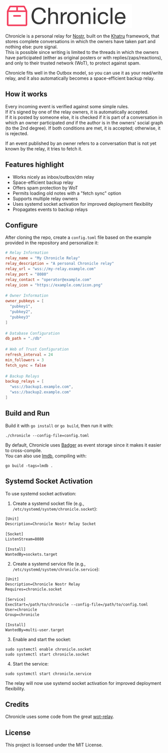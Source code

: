 ![image](logo.png)

Chronicle is a personal relay for [Nostr](https://njump.me), built on the [Khatru](https://khatru.nostr.technology) framework, that stores complete conversations in which the owners have taken part and nothing else: pure signal.  
This is possible since writing is limited to the threads in which the owners have participated (either as original posters or with replies/zaps/reactions), and only to their trusted network (WoT), to protect against spam.

Chronicle fits well in the Outbox model, so you can use it as your read/write relay, and it also automatically becomes a space-efficient backup relay.

## How it works

Every incoming event is verified against some simple rules.  
If it's signed by one of the relay owners, it is automatically accepted.  
If it is posted by someone else, it is checked if it is part of a conversation in which an owner participated *and* if the author is in the owners' social graph (to the 2nd degree). If both conditions are met, it is accepted; otherwise, it is rejected.

If an event published by an owner refers to a conversation that is not yet known by the relay, it tries to fetch it.

## Features highlight

- Works nicely as inbox/outbox/dm relay
- Space-efficient backup relay
- Offers spam protection by WoT
- Permits loading old notes with a "fetch sync" option
- Supports multiple relay owners
- Uses systemd socket activation for improved deployment flexibility
- Propagates events to backup relays

## Configure

After cloning the repo, create a `config.toml` file based on the example provided in the repository and personalize it:

```toml
# Relay Information
relay_name = "My Chronicle Relay"
relay_description = "A personal Chronicle relay"
relay_url = "wss://my-relay.example.com"
relay_port = "8080"
relay_contact = "operator@example.com"
relay_icon = "https://example.com/icon.png"

# Owner Information
owner_pubkeys = [
  "pubkey1",
  "pubkey2",
  "pubkey3"
]

# Database Configuration
db_path = "./db"

# Web of Trust Configuration
refresh_interval = 24
min_followers = 3
fetch_sync = false

# Backup Relays
backup_relays = [
  "wss://backup1.example.com",
  "wss://backup2.example.com"
]
```

## Build and Run

Build it with `go install` or `go build`, then run it with:

```
./chronicle --config-file=config.toml
```

By default, Chronicle uses [Badger](https://github.com/dgraph-io/badger) as event storage since it makes it easier to cross-compile.  
You can also use [lmdb](https://www.symas.com/lmdb), compiling with:
```
go build -tags=lmdb .
```

## Systemd Socket Activation

To use systemd socket activation:

1. Create a systemd socket file (e.g., `/etc/systemd/system/chronicle.socket`):

```
[Unit]
Description=Chronicle Nostr Relay Socket

[Socket]
ListenStream=8080

[Install]
WantedBy=sockets.target
```

2. Create a systemd service file (e.g., `/etc/systemd/system/chronicle.service`):

```
[Unit]
Description=Chronicle Nostr Relay
Requires=chronicle.socket

[Service]
ExecStart=/path/to/chronicle --config-file=/path/to/config.toml
User=chronicle
Group=chronicle

[Install]
WantedBy=multi-user.target
```

3. Enable and start the socket:

```
sudo systemctl enable chronicle.socket
sudo systemctl start chronicle.socket
```

4. Start the service:

```
sudo systemctl start chronicle.service
```

The relay will now use systemd socket activation for improved deployment flexibility.

## Credits

Chronicle uses some code from the great [wot-relay](https://github.com/bitvora/wot-relay).

## License

This project is licensed under the MIT License.
